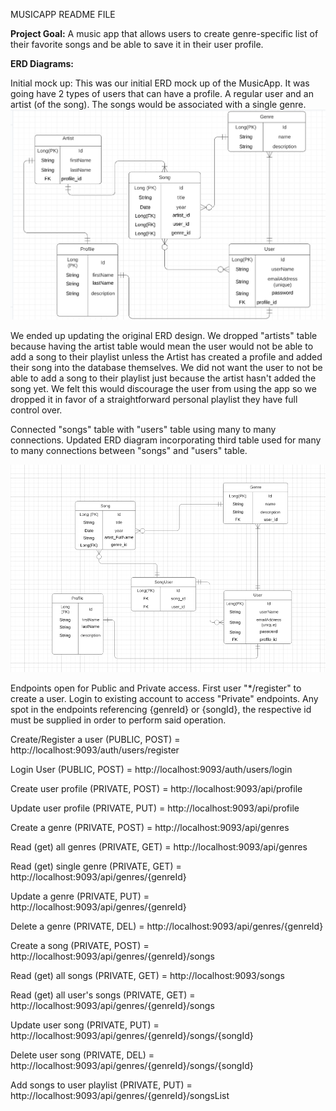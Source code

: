MUSICAPP README FILE

**Project Goal:** A music app that allows users to create genre-specific list of their favorite songs and be able to save it in their user profile.

**ERD Diagrams:**

Initial mock up:
This was our initial ERD mock up of the MusicApp. It was going have 2 types of users that can have a profile. A regular user and an artist (of the song). The songs would be associated with a single genre. 
![initial_mockup.png](initial_mockup.png)

We ended up updating the original ERD design. We dropped "artists" table because having the artist table would mean the user would not be able to add a song to their playlist unless the Artist has created a profile and added their song into the database themselves. We did not want the user to not be able to add a song to their playlist just because the artist hasn't added the song yet. We felt this would discourage the user from using the app so we dropped it in favor of a straightforward personal playlist they have full control over.

Connected "songs" table with "users" table using many to many connections.
Updated ERD diagram incorporating third table used for many to many connections between "songs" and "users" table.


![img.png](img.png)



Endpoints open for Public and Private access. First user "*/register" to create a user. Login to existing account to access
"Private" endpoints. Any spot in the endpoints referencing {genreId} or {songId}, the respective id must be supplied in order to perform said operation.

Create/Register a user (PUBLIC, POST) = http://localhost:9093/auth/users/register

Login User (PUBLIC, POST) = http://localhost:9093/auth/users/login

Create user profile (PRIVATE, POST) = http://localhost:9093/api/profile

Update user profile (PRIVATE, PUT) = http://localhost:9093/api/profile

Create a genre (PRIVATE, POST) = http://localhost:9093/api/genres

Read (get) all genres (PRIVATE, GET) = http://localhost:9093/api/genres

Read (get) single genre (PRIVATE, GET) = http://localhost:9093/api/genres/{genreId}

Update a genre (PRIVATE, PUT) = http://localhost:9093/api/genres/{genreId}

Delete a genre (PRIVATE, DEL) = http://localhost:9093/api/genres/{genreId}

Create a song (PRIVATE, POST) = http://localhost:9093/api/genres/{genreId}/songs

Read (get) all songs (PRIVATE, GET) = http://localhost:9093/songs

Read (get) all user's songs (PRIVATE, GET) = http://localhost:9093/api/genres/{genreId}/songs

Update user song (PRIVATE, PUT) = http://localhost:9093/api/genres/{genreId}/songs/{songId}

Delete user song (PRIVATE, DEL) = http://localhost:9093/api/genres/{genreId}/songs/{songId}

Add songs to user playlist (PRIVATE, PUT) = http://localhost:9093/api/genres/{genreId}/songsList

